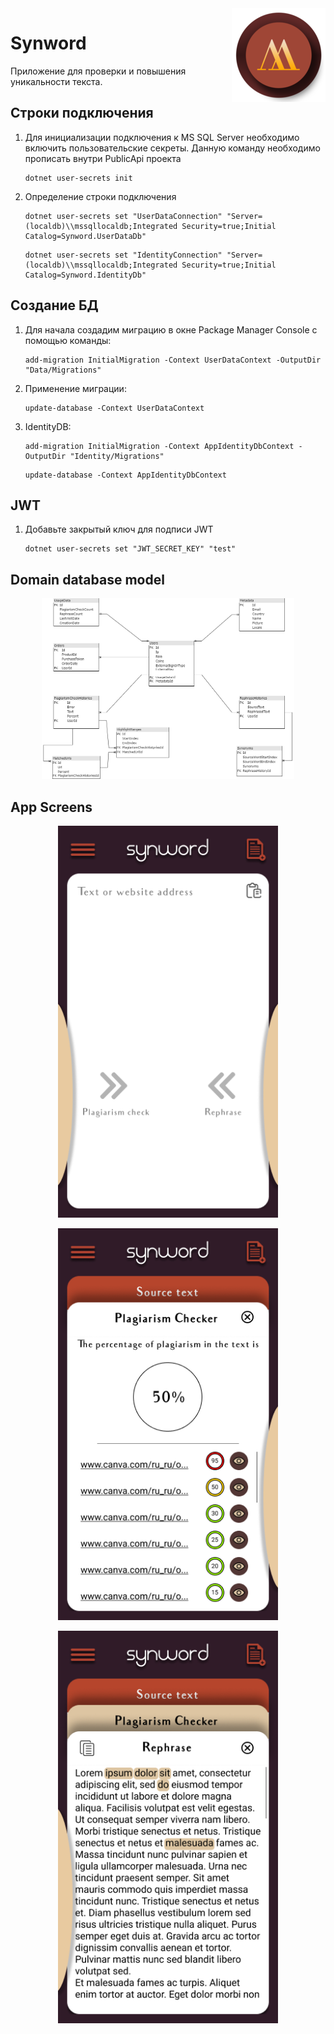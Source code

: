 <img src="icon.png" align="right" />

# Synword

Приложение для проверки и повышения уникальности текста.

## Строки подключения
1. Для инициализации подключения к MS SQL Server необходимо включить пользовательские секреты. Данную команду необходимо прописать внутри PublicApi проекта

    ```
    dotnet user-secrets init
    ```

1. Определение строки подключения

    ```
    dotnet user-secrets set "UserDataConnection" "Server=(localdb)\\mssqllocaldb;Integrated Security=true;Initial Catalog=Synword.UserDataDb"
    ```
    
    ```
    dotnet user-secrets set "IdentityConnection" "Server=(localdb)\\mssqllocaldb;Integrated Security=true;Initial Catalog=Synword.IdentityDb"
    ```

## Создание БД

1. Для начала создадим миграцию в окне Package Manager Console
с помощью команды:

    ```
    add-migration InitialMigration -Context UserDataContext -OutputDir "Data/Migrations"
    ```
1. Применение миграции:

    ```
    update-database -Context UserDataContext
    ```
1. IdentityDB:

    ```
    add-migration InitialMigration -Context AppIdentityDbContext -OutputDir "Identity/Migrations"
    ```
    
    ```
    update-database -Context AppIdentityDbContext
    ```
## JWT
1. Добавьте закрытый ключ для подписи JWT

    ```
    dotnet user-secrets set "JWT_SECRET_KEY" "test"
    ```
## Domain database model

<p align="center">
    <img src="docs/db_model.png" alt="drawing" width="80%"/>
</p>

## App Screens

<p align="center">
    <img src="docs/Images/Main screen.png" alt="drawing" width="70%"/>
</p>

<p align="center">
    <img src="docs/Images/Plagiarism check layer.png" alt="drawing" width="70%"/>
</p>

<p align="center">
    <img src="docs/Images/Rephrase layer.png" alt="drawing" width="70%"/>
</p>
